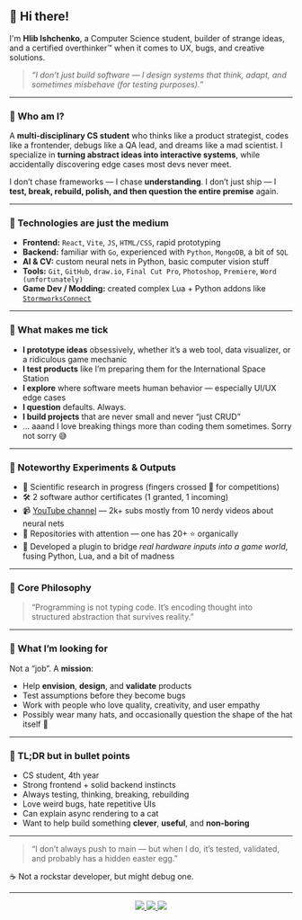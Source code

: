 ## 👋 Hi there!

I'm **Hlib Ishchenko**, a Computer Science student, builder of strange ideas, and a certified overthinker™ when it comes to UX, bugs, and creative solutions.

> *“I don’t just build software — I design systems that think, adapt, and sometimes misbehave (for testing purposes).”*

---

### 🧠 Who am I?

A **multi-disciplinary CS student** who thinks like a product strategist, codes like a frontender, debugs like a QA lead, and dreams like a mad scientist. I specialize in **turning abstract ideas into interactive systems**, while accidentally discovering edge cases most devs never meet.

I don’t chase frameworks — I chase **understanding**. I don’t just ship — I **test, break, rebuild, polish, and then question the entire premise** again.

---

### 🔧 Technologies are just the medium

- **Frontend:** `React`, `Vite`, `JS`, `HTML/CSS`, rapid prototyping  
- **Backend:** familiar with `Go`, experienced with `Python`, `MongoDB`, a bit of `SQL`  
- **AI & CV:** custom neural nets in Python, basic computer vision stuff  
- **Tools:** `Git`, `GitHub`, `draw.io`, `Final Cut Pro`, `Photoshop`, `Premiere`, `Word (unfortunately)`  
- **Game Dev / Modding:** created complex Lua + Python addons like [`StormworksConnect`](https://github.com/DilerFeed/Stormworks-Connect)

---

### 🧪 What makes me tick

- **I prototype ideas** obsessively, whether it’s a web tool, data visualizer, or a ridiculous game mechanic  
- **I test products** like I’m preparing them for the International Space Station  
- **I explore** where software meets human behavior — especially UI/UX edge cases  
- **I question** defaults. Always.  
- **I build projects** that are never small and never “just CRUD”
- ... aaand I love breaking things more than coding them sometimes. Sorry not sorry 😅

---

### 🥽 Noteworthy Experiments & Outputs

- 🔬 Scientific research in progress (fingers crossed 🤞 for competitions)
- 🛠️ 2 software author certificates (1 granted, 1 incoming)  
- 📹 [YouTube channel](https://www.youtube.com/@tesseract_) — 2k+ subs mostly from 10 nerdy videos about neural nets
- 🌌 Repositories with attention — one has 20+ ⭐ organically  
- 🧩 Developed a plugin to bridge *real hardware inputs into a game world*, fusing Python, Lua, and a bit of madness

---

### 💭 Core Philosophy

> “Programming is not typing code. It’s encoding thought into structured abstraction that survives reality.”

---

### 📌 What I’m looking for

Not a “job”. A **mission**:  
- Help **envision**, **design**, and **validate** products  
- Test assumptions before they become bugs  
- Work with people who love quality, creativity, and user empathy  
- Possibly wear many hats, and occasionally question the shape of the hat itself 🎩

---

### 📎 TL;DR but in bullet points

- CS student, 4th year  
- Strong frontend + solid backend instincts  
- Always testing, thinking, breaking, rebuilding  
- Love weird bugs, hate repetitive UIs  
- Can explain async rendering to a cat  
- Want to help build something **clever**, **useful**, and **non-boring**

---

> “I don’t always push to main — but when I do, it’s tested, validated, and probably has a hidden easter egg.”

☕ Not a rockstar developer, but might debug one.

---

<p align="center">
  <a href="https://github.com/DilerFeed">
    <img src="http://github-profile-summary-cards.vercel.app/api/cards/profile-details?username=DilerFeed&theme=aura" />
  </a>
  <a href="https://github.com/DilerFeed">
    <img src="https://github-readme-streak-stats.herokuapp.com?user=DilerFeed&theme=aura&hide_border=true&border_radius=0" />
  </a>
  <a href="https://github.com/DilerFeed">
    <img src="http://github-profile-summary-cards.vercel.app/api/cards/repos-per-language?username=DilerFeed&theme=aura" />
  </a>
</p>
